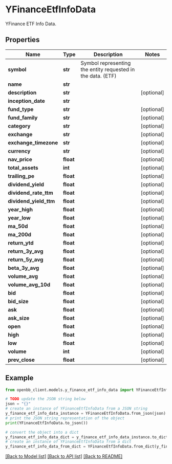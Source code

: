 # YFinanceEtfInfoData

YFinance ETF Info Data.

## Properties

Name | Type | Description | Notes
------------ | ------------- | ------------- | -------------
**symbol** | **str** | Symbol representing the entity requested in the data. (ETF) | 
**name** | **str** |  | 
**description** | **str** |  | [optional] 
**inception_date** | **str** |  | 
**fund_type** | **str** |  | [optional] 
**fund_family** | **str** |  | [optional] 
**category** | **str** |  | [optional] 
**exchange** | **str** |  | [optional] 
**exchange_timezone** | **str** |  | [optional] 
**currency** | **str** |  | [optional] 
**nav_price** | **float** |  | [optional] 
**total_assets** | **int** |  | [optional] 
**trailing_pe** | **float** |  | [optional] 
**dividend_yield** | **float** |  | [optional] 
**dividend_rate_ttm** | **float** |  | [optional] 
**dividend_yield_ttm** | **float** |  | [optional] 
**year_high** | **float** |  | [optional] 
**year_low** | **float** |  | [optional] 
**ma_50d** | **float** |  | [optional] 
**ma_200d** | **float** |  | [optional] 
**return_ytd** | **float** |  | [optional] 
**return_3y_avg** | **float** |  | [optional] 
**return_5y_avg** | **float** |  | [optional] 
**beta_3y_avg** | **float** |  | [optional] 
**volume_avg** | **float** |  | [optional] 
**volume_avg_10d** | **float** |  | [optional] 
**bid** | **float** |  | [optional] 
**bid_size** | **float** |  | [optional] 
**ask** | **float** |  | [optional] 
**ask_size** | **float** |  | [optional] 
**open** | **float** |  | [optional] 
**high** | **float** |  | [optional] 
**low** | **float** |  | [optional] 
**volume** | **int** |  | [optional] 
**prev_close** | **float** |  | [optional] 

## Example

```python
from openbb_client.models.y_finance_etf_info_data import YFinanceEtfInfoData

# TODO update the JSON string below
json = "{}"
# create an instance of YFinanceEtfInfoData from a JSON string
y_finance_etf_info_data_instance = YFinanceEtfInfoData.from_json(json)
# print the JSON string representation of the object
print(YFinanceEtfInfoData.to_json())

# convert the object into a dict
y_finance_etf_info_data_dict = y_finance_etf_info_data_instance.to_dict()
# create an instance of YFinanceEtfInfoData from a dict
y_finance_etf_info_data_from_dict = YFinanceEtfInfoData.from_dict(y_finance_etf_info_data_dict)
```
[[Back to Model list]](../README.md#documentation-for-models) [[Back to API list]](../README.md#documentation-for-api-endpoints) [[Back to README]](../README.md)


